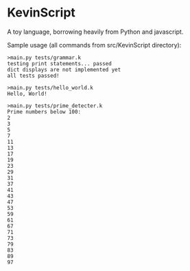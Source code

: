 KevinScript
===========

A toy language, borrowing heavily from Python and javascript.

Sample usage (all commands from src/KevinScript directory):

    >main.py tests/grammar.k
    testing print statements... passed
    dict displays are not implemented yet
    all tests passed!

    >main.py tests/hello_world.k
    Hello, World!

    >main.py tests/prime_detecter.k
    Prime numbers below 100:
    2
    3
    5
    7
    11
    13
    17
    19
    23
    29
    31
    37
    41
    43
    47
    53
    59
    61
    67
    71
    73
    79
    83
    89
    97